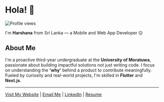 # Hola! 👋  
![Profile views](https://komarev.com/ghpvc/?username=harshanacz&label=Profile%20views&color=0e75b6&style=flat)

I'm **Harshana** from Sri Lanka — a Mobile and Web App Developer 😉


## About Me  
I'm a proactive third-year undergraduate at the **University of Moratuwa**, passionate about building impactful solutions not just writing code.  I focus on understanding the **'why'** behind a product to contribute meaningfully. Fueled by curiosity and real-world projects, I'm skilled in **Flutter** and **Next.js**.

---

[Visit My Website](https://harshanacz.com/)   |    [Email Me](mailto:HarshanaAmuwatte@gmail.com)    |    [LinkedIn](https://www.linkedin.com/in/harshanacz/)    |    [Resume](https://harshanacz.com/resume.html)


